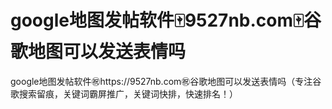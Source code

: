 # google地图发帖软件🀄️9527nb.com🀄️谷歌地图可以发送表情吗

google地图发帖软件㊗️https://9527nb.com㊗️谷歌地图可以发送表情吗（专注谷歌搜索留痕，关键词霸屏推广，关键词快排，快速排名！）